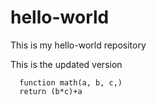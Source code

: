 # hello-world
This is my hello-world repository


This is the updated version

```javascripting
  function math(a, b, c,)
  return (b*c)+a
  
```

